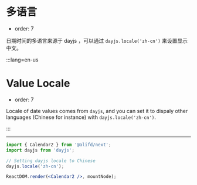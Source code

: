 # 多语言

- order: 7

日期时间的多语言来源于 dayjs ，可以通过 `dayjs.locale('zh-cn')` 来设置显示中文。

:::lang=en-us
# Value Locale

- order: 7

Locale of date values comes from `dayjs`, and you can set it to dispaly other languages (Chinese for instance) with `dayjs.locale('zh-cn')`.

:::

---

````jsx
import { Calendar2 } from '@alifd/next';
import dayjs from 'dayjs';

// Setting dayjs locale to Chinese
dayjs.locale('zh-cn');

ReactDOM.render(<Calendar2 />, mountNode);
````
